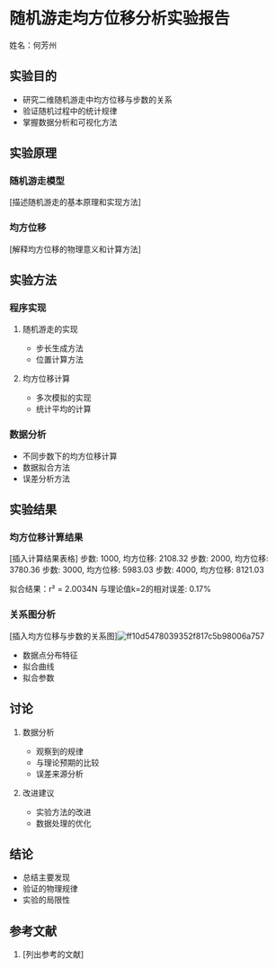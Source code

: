 # 随机游走均方位移分析实验报告

姓名：何芳州

## 实验目的
- 研究二维随机游走中均方位移与步数的关系
- 验证随机过程中的统计规律
- 掌握数据分析和可视化方法

## 实验原理
### 随机游走模型
[描述随机游走的基本原理和实现方法]

### 均方位移
[解释均方位移的物理意义和计算方法]

## 实验方法
### 程序实现
1. 随机游走的实现
   - 步长生成方法
   - 位置计算方法
   
2. 均方位移计算
   - 多次模拟的实现
   - 统计平均的计算

### 数据分析
- 不同步数下的均方位移计算
- 数据拟合方法
- 误差分析方法

## 实验结果
### 均方位移计算结果
[插入计算结果表格]
步数:  1000, 均方位移: 2108.32
步数:  2000, 均方位移: 3780.36
步数:  3000, 均方位移: 5983.03
步数:  4000, 均方位移: 8121.03

拟合结果：r² = 2.0034N
与理论值k=2的相对误差: 0.17%

### 关系图分析
[插入均方位移与步数的关系图]![ff10d5478039352f817c5b98006a757](https://github.com/user-attachments/assets/f01ae74d-b4c0-4be7-b070-e2dc3ed339a8)


- 数据点分布特征
- 拟合曲线
- 拟合参数

## 讨论
1. 数据分析
   - 观察到的规律
   - 与理论预期的比较
   - 误差来源分析

2. 改进建议
   - 实验方法的改进
   - 数据处理的优化

## 结论
- 总结主要发现
- 验证的物理规律
- 实验的局限性

## 参考文献
1. [列出参考的文献]
